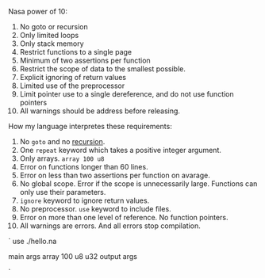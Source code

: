 Nasa power of 10:
1. No goto or recursion
2. Only limited loops
3. Only stack memory
4. Restrict functions to a single page
5. Minimum of two assertions per function
6. Restrict the scope of data to the smallest possible.
7. Explicit ignoring of return values
8. Limited use of the preprocessor
9. Limit pointer use to a single dereference, and do not use function pointers
10. All warnings should be address before releasing.

How my language interpretes these requirements:
1. No `goto` and no [recursion](https://softwareengineering.stackexchange.com/a/441475).
2. One `repeat` keyword which takes a positive integer argument.
3. Only arrays. `array 100 u8`
4. Error on functions longer than 60 lines.
5. Error on less than two assertions per function on avarage.
6. No global scope. Error if the scope is unnecessarily large. Functions can only use their parameters.
7. `ignore` keyword to ignore return values.
8. No preprocessor. `use` keyword to include files.
9. Error on more than one level of reference. No function pointers.
10. All warnings are errors. And all errors stop compilation.

`
use
  ./hello.na

main
  args array 100 u8
u32
  output
    args

  
`
